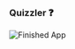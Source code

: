 
### Quizzler ❓


![Finished App](https://github.com/londonappbrewery/Images/blob/master/quizzler-demo.gif)
